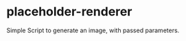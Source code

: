 placeholder-renderer
====================

Simple Script to generate an image, with passed parameters.
